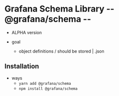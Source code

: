 # Grafana Schema Library -- @grafana/schema --

* ALPHA version

* goal
  * object definitions / should be stored | .json

## Installation

* ways
  * `yarn add @grafana/schema`
  * `npm install @grafana/schema`
